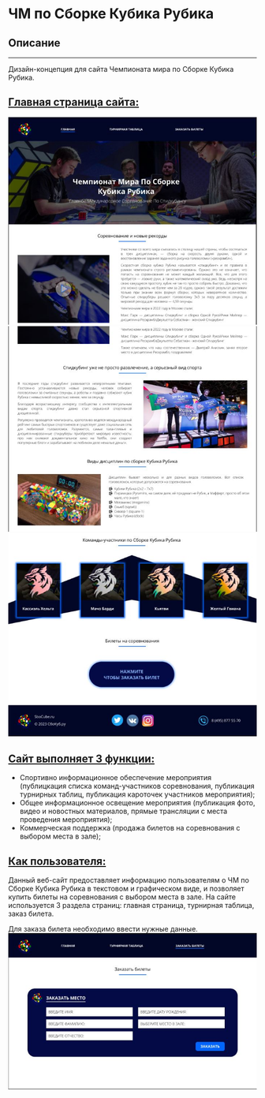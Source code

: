 # ЧМ по Сборке Кубика Рубика
## Описание
---
Дизайн-концепция для сайта Чемпионата мира по Сборке Кубика Рубика.
## <u>Главная страница сайта:</u>
<img src="https://github.com/TimofeevMaksimTN/SboCube/blob/main/SboCube/ГлавнаяСтраница.JPG?raw=true"></img>
<img src="https://github.com/TimofeevMaksimTN/SboCube/blob/main/SboCube/ГлавнаяСтраница1.JPG?raw=true"></img>
<img src="ГлавнаяСтраница2.jpg"></img>
## <u>Сайт выполняет 3 функции:</u>
* Спортивно информационное обеспечение мероприятия (публицкация списка команд-участников соревнования, публикация турнирных таблиц, публикация кароточек участников мероприятия);
* Общее информационное освещение мероприятия (публикация фото, видео и новостных материалов, прямые трансляции с места проведения мероприятия);
* Коммерческая поддержка (продажа билетов на соревнования с выбором места в зале);
## <u>Как пользователя:</u>
Данный веб-сайт предоставляет информацию пользователям о ЧМ по Сборке Кубика Рубика в текстовом и графическом виде, и позволяет купить билеты на соревнования с выбором места в зале. На сайте используется 3 раздела страниц: главная страница, турнирная таблица, заказ билета.

Для заказа билета необходимо ввести нужные данные.
<img src="ЗаказБилета.jpg"></img>
